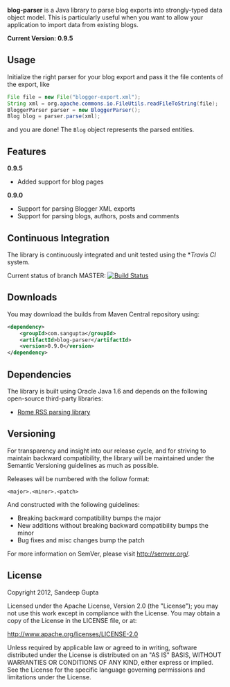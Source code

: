**blog-parser** is a Java library to parse blog exports into strongly-typed data object model. This is particularly useful when you want to allow your application to import data from existing blogs.

**Current Version: 0.9.5**

Usage
-----

Initialize the right parser for your blog export and pass it the file contents of the export, like

```java
File file = new File("blogger-export.xml");
String xml = org.apache.commons.io.FileUtils.readFileToString(file);
BloggerParser parser = new BloggerParser();
Blog blog = parser.parse(xml);
```

and you are done! The `Blog` object represents the parsed entities.

Features
--------
**0.9.5**
* Added support for blog pages

**0.9.0**
* Support for parsing Blogger XML exports
* Support for parsing blogs, authors, posts and comments

Continuous Integration
----------------------

The library is continuously integrated and unit tested using the **Travis CI* system.

Current status of branch MASTER: [![Build Status](https://secure.travis-ci.org/sangupta/blog-parser.png?branch=master)](http://travis-ci.org/sangupta/blog-parser)

Downloads
---------

You may download the builds from Maven Central repository using:

```xml
<dependency>
    <groupId>com.sangupta</groupId>
    <artifactId>blog-parser</artifactId>
    <version>0.9.0</version>
</dependency>
```

Dependencies
------------
The library is built using Oracle Java 1.6 and depends on the following open-source third-party libraries:
* [Rome RSS parsing library](https://rometools.jira.com/wiki/display/ROME/Home)

Versioning
----------

For transparency and insight into our release cycle, and for striving to maintain backward compatibility, the library will be maintained under the Semantic Versioning guidelines as much as possible.

Releases will be numbered with the follow format:

`<major>.<minor>.<patch>`

And constructed with the following guidelines:

* Breaking backward compatibility bumps the major
* New additions without breaking backward compatibility bumps the minor
* Bug fixes and misc changes bump the patch

For more information on SemVer, please visit http://semver.org/.

License
-------

Copyright 2012, Sandeep Gupta

Licensed under the Apache License, Version 2.0 (the "License"); you may not use this work except in compliance with the License. You may obtain a copy of the License in the LICENSE file, or at:

http://www.apache.org/licenses/LICENSE-2.0

Unless required by applicable law or agreed to in writing, software distributed under the License is distributed on an "AS IS" BASIS, WITHOUT WARRANTIES OR CONDITIONS OF ANY KIND, either express or implied. See the License for the specific language governing permissions and limitations under the License.
